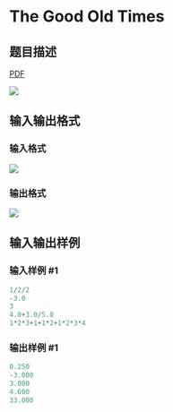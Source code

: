 # The Good Old Times

## 题目描述

[problemUrl]: https://uva.onlinejudge.org/index.php?option=com_onlinejudge&Itemid=8&category=22&page=show_problem&problem=2011

[PDF](https://uva.onlinejudge.org/external/110/p11070.pdf)

![](https://cdn.luogu.com.cn/upload/vjudge_pic/UVA11070/1f47ef217b8eebd9e618ca315376a80e4d405ac1.png)

## 输入输出格式

### 输入格式

![](https://cdn.luogu.com.cn/upload/vjudge_pic/UVA11070/f4f1264978e0b3c4fd396d590e81a1a813e45e32.png)

### 输出格式

![](https://cdn.luogu.com.cn/upload/vjudge_pic/UVA11070/574495bd462a5100a39b2918f8ff08bbe0d2007f.png)

## 输入输出样例

### 输入样例 #1

```cpp
1/2/2
-3.0
3
4.0+3.0/5.0
1*2*3+1+1*2+1*2*3*4
```


### 输出样例 #1

```cpp
0.250
-3.000
3.000
4.600
33.000
```


